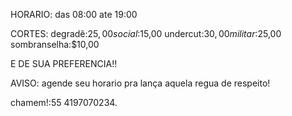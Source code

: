 <!-- h1 VT BARBER SHOP -->

HORARIO:
das 08:00 ate 19:00

CORTES:
degradê:$25,00
social:$15,00
undercut:$30,00
militar:$25,00
sombranselha:$10,00

E DE SUA PREFERENCIA!!

AVISO:
agende seu horario pra lança aquela regua de respeito!

chamem!:55 4197070234.
